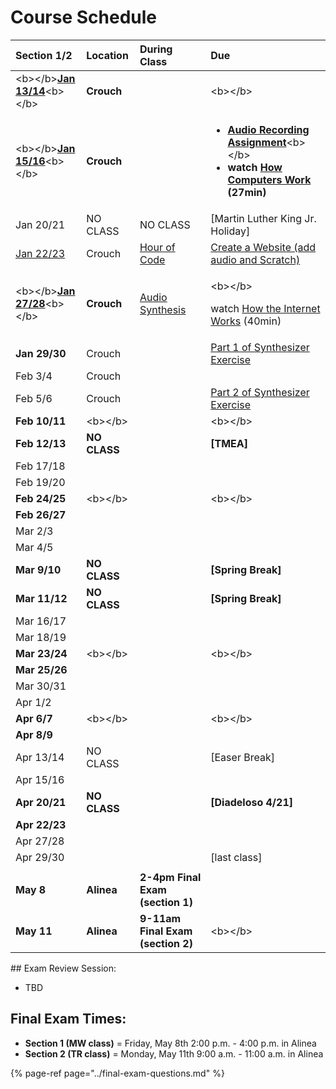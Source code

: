 # Course Schedule

<table>
  <thead>
    <tr>
      <th style="text-align:left">Section 1/2</th>
      <th style="text-align:left">Location</th>
      <th style="text-align:left">During Class</th>
      <th style="text-align:left">Due</th>
    </tr>
  </thead>
  <tbody>
    <tr>
      <td style="text-align:left">&lt;b&gt;&lt;/b&gt;<a href="../lesson-plans/class01.md"><b>Jan 13/14</b></a>&lt;b&gt;&lt;/b&gt;</td>
      <td
      style="text-align:left"><b>Crouch</b>
        </td>
        <td style="text-align:left"></td>
        <td style="text-align:left">&lt;b&gt;&lt;/b&gt;</td>
    </tr>
    <tr>
      <td style="text-align:left">&lt;b&gt;&lt;/b&gt;<a href="../lesson-plans/class02.md"><b>Jan 15/16</b></a>&lt;b&gt;&lt;/b&gt;</td>
      <td
      style="text-align:left"><b>Crouch</b>
        </td>
        <td style="text-align:left"></td>
        <td style="text-align:left">
          <ul>
            <li><a href="../unit-2-music/audio-recording/audio-recording-assignment.md"><b>Audio Recording Assignment</b></a>&lt;b&gt;&lt;/b&gt;</li>
            <li><b>watch </b><a href="https://www.youtube.com/playlist?list=PLzdnOPI1iJNcsRwJhvksEo1tJqjIqWbN-"><b>How Computers Work</b></a><b> (27min)</b>
            </li>
          </ul>
        </td>
    </tr>
    <tr>
      <td style="text-align:left">Jan 20/21</td>
      <td style="text-align:left">NO CLASS</td>
      <td style="text-align:left">NO CLASS</td>
      <td style="text-align:left">[Martin Luther King Jr. Holiday]</td>
    </tr>
    <tr>
      <td style="text-align:left"><a href="../lesson-plans/class03.md">Jan 22/23</a>
      </td>
      <td style="text-align:left">Crouch</td>
      <td style="text-align:left"><a href="../unit-1-computers/computer-software/hour-of-code.md">Hour of Code</a>
      </td>
      <td style="text-align:left"><a href="../unit-1-computers/computer-networks/create-a-website.md">Create a Website (add audio and Scratch)</a>
      </td>
    </tr>
    <tr>
      <td style="text-align:left">&lt;b&gt;&lt;/b&gt;<a href="../lesson-plans/class04.md"><b>Jan 27/28</b></a>&lt;b&gt;&lt;/b&gt;</td>
      <td
      style="text-align:left"><b>Crouch</b>
        </td>
        <td style="text-align:left"><a href="../unit-2-music/audio-synthesis/">Audio Synthesis</a>
        </td>
        <td style="text-align:left">
          <p>&lt;b&gt;&lt;/b&gt;</p>
          <p>watch <a href="https://www.youtube.com/playlist?list=PLzdnOPI1iJNfMRZm5DDxco3UdsFegvuB7">How the Internet Works</a> (40min)</p>
        </td>
    </tr>
    <tr>
      <td style="text-align:left"><b>Jan 29/30</b>
      </td>
      <td style="text-align:left">Crouch</td>
      <td style="text-align:left"></td>
      <td style="text-align:left"><a href="../unit-2-music/audio-synthesis/synthesis-exercise-2-parts.md">Part 1 of Synthesizer Exercise</a>
      </td>
    </tr>
    <tr>
      <td style="text-align:left">Feb 3/4</td>
      <td style="text-align:left">Crouch</td>
      <td style="text-align:left"></td>
      <td style="text-align:left"></td>
    </tr>
    <tr>
      <td style="text-align:left">Feb 5/6</td>
      <td style="text-align:left">Crouch</td>
      <td style="text-align:left"></td>
      <td style="text-align:left"><a href="../unit-2-music/audio-synthesis/synthesis-exercise-2-parts.md">Part 2 of Synthesizer Exercise</a>
      </td>
    </tr>
    <tr>
      <td style="text-align:left"><b>Feb 10/11</b>
      </td>
      <td style="text-align:left">&lt;b&gt;&lt;/b&gt;</td>
      <td style="text-align:left"></td>
      <td style="text-align:left">&lt;b&gt;&lt;/b&gt;</td>
    </tr>
    <tr>
      <td style="text-align:left"><b>Feb 12/13</b>
      </td>
      <td style="text-align:left"><b>NO CLASS</b>
      </td>
      <td style="text-align:left"></td>
      <td style="text-align:left"><b>[TMEA]</b>
      </td>
    </tr>
    <tr>
      <td style="text-align:left">Feb 17/18</td>
      <td style="text-align:left"></td>
      <td style="text-align:left"></td>
      <td style="text-align:left"></td>
    </tr>
    <tr>
      <td style="text-align:left">Feb 19/20</td>
      <td style="text-align:left"></td>
      <td style="text-align:left"></td>
      <td style="text-align:left"></td>
    </tr>
    <tr>
      <td style="text-align:left"><b>Feb 24/25</b>
      </td>
      <td style="text-align:left">&lt;b&gt;&lt;/b&gt;</td>
      <td style="text-align:left"></td>
      <td style="text-align:left">&lt;b&gt;&lt;/b&gt;</td>
    </tr>
    <tr>
      <td style="text-align:left"><b>Feb 26/27</b>
      </td>
      <td style="text-align:left"></td>
      <td style="text-align:left"></td>
      <td style="text-align:left"></td>
    </tr>
    <tr>
      <td style="text-align:left">Mar 2/3</td>
      <td style="text-align:left"></td>
      <td style="text-align:left"></td>
      <td style="text-align:left"></td>
    </tr>
    <tr>
      <td style="text-align:left">Mar 4/5</td>
      <td style="text-align:left"></td>
      <td style="text-align:left"></td>
      <td style="text-align:left"></td>
    </tr>
    <tr>
      <td style="text-align:left"><b>Mar 9/10</b>
      </td>
      <td style="text-align:left"><b>NO CLASS</b>
      </td>
      <td style="text-align:left"></td>
      <td style="text-align:left"><b>[Spring Break]</b>
      </td>
    </tr>
    <tr>
      <td style="text-align:left"><b>Mar 11/12</b>
      </td>
      <td style="text-align:left"><b>NO CLASS</b>
      </td>
      <td style="text-align:left"></td>
      <td style="text-align:left"><b>[Spring Break]</b>
      </td>
    </tr>
    <tr>
      <td style="text-align:left">Mar 16/17</td>
      <td style="text-align:left"></td>
      <td style="text-align:left"></td>
      <td style="text-align:left"></td>
    </tr>
    <tr>
      <td style="text-align:left">Mar 18/19</td>
      <td style="text-align:left"></td>
      <td style="text-align:left"></td>
      <td style="text-align:left"></td>
    </tr>
    <tr>
      <td style="text-align:left"><b>Mar 23/24</b>
      </td>
      <td style="text-align:left">&lt;b&gt;&lt;/b&gt;</td>
      <td style="text-align:left"></td>
      <td style="text-align:left">&lt;b&gt;&lt;/b&gt;</td>
    </tr>
    <tr>
      <td style="text-align:left"><b>Mar 25/26</b>
      </td>
      <td style="text-align:left"></td>
      <td style="text-align:left"></td>
      <td style="text-align:left"></td>
    </tr>
    <tr>
      <td style="text-align:left">Mar 30/31</td>
      <td style="text-align:left"></td>
      <td style="text-align:left"></td>
      <td style="text-align:left"></td>
    </tr>
    <tr>
      <td style="text-align:left">Apr 1/2</td>
      <td style="text-align:left"></td>
      <td style="text-align:left"></td>
      <td style="text-align:left"></td>
    </tr>
    <tr>
      <td style="text-align:left"><b>Apr 6/7</b>
      </td>
      <td style="text-align:left">&lt;b&gt;&lt;/b&gt;</td>
      <td style="text-align:left"></td>
      <td style="text-align:left">&lt;b&gt;&lt;/b&gt;</td>
    </tr>
    <tr>
      <td style="text-align:left"><b>Apr 8/9</b>
      </td>
      <td style="text-align:left"></td>
      <td style="text-align:left"></td>
      <td style="text-align:left"></td>
    </tr>
    <tr>
      <td style="text-align:left">Apr 13/14</td>
      <td style="text-align:left">NO CLASS</td>
      <td style="text-align:left"></td>
      <td style="text-align:left">[Easer Break]</td>
    </tr>
    <tr>
      <td style="text-align:left">Apr 15/16</td>
      <td style="text-align:left"></td>
      <td style="text-align:left"></td>
      <td style="text-align:left"></td>
    </tr>
    <tr>
      <td style="text-align:left"><b>Apr 20/21</b>
      </td>
      <td style="text-align:left"><b>NO CLASS</b>
      </td>
      <td style="text-align:left"></td>
      <td style="text-align:left"><b>[Diadeloso 4/21]</b>
      </td>
    </tr>
    <tr>
      <td style="text-align:left"><b>Apr 22/23</b>
      </td>
      <td style="text-align:left"></td>
      <td style="text-align:left"></td>
      <td style="text-align:left"></td>
    </tr>
    <tr>
      <td style="text-align:left">Apr 27/28</td>
      <td style="text-align:left"></td>
      <td style="text-align:left"></td>
      <td style="text-align:left"></td>
    </tr>
    <tr>
      <td style="text-align:left">Apr 29/30</td>
      <td style="text-align:left"></td>
      <td style="text-align:left"></td>
      <td style="text-align:left">[last class]</td>
    </tr>
    <tr>
      <td style="text-align:left"></td>
      <td style="text-align:left"></td>
      <td style="text-align:left"></td>
      <td style="text-align:left"></td>
    </tr>
    <tr>
      <td style="text-align:left"><b>May 8</b>
      </td>
      <td style="text-align:left"><b>Alinea</b>
      </td>
      <td style="text-align:left"><b>2-4pm Final Exam (section 1)</b>
      </td>
      <td style="text-align:left"></td>
    </tr>
    <tr>
      <td style="text-align:left"><b>May 11</b>
      </td>
      <td style="text-align:left"><b>Alinea</b>
      </td>
      <td style="text-align:left"><b>9-11am Final Exam (section 2)</b>
      </td>
      <td style="text-align:left">&lt;b&gt;&lt;/b&gt;</td>
    </tr>
  </tbody>
</table>## Exam Review Session:

* TBD

## **Final Exam Times:**

* **Section 1 \(MW class\)** = Friday, May 8th 2:00 p.m. - 4:00 p.m. in Alinea
* **Section 2 \(TR class\)** = Monday, May 11th 9:00 a.m. - 11:00 a.m. in Alinea

{% page-ref page="../final-exam-questions.md" %}



